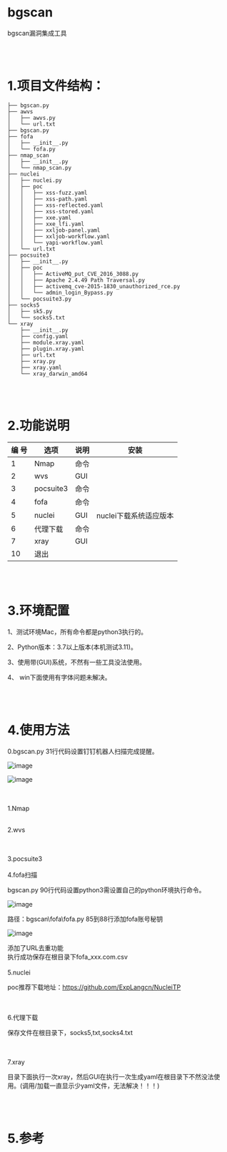 # bgscan
bgscan漏洞集成工具

<br>
<br>


# 1.项目文件结构：

```
├── bgscan.py
├── awvs
│   ├── awvs.py
│   └── url.txt
├── bgscan.py
├── fofa
│   ├── __init__.py
│   └── fofa.py
├── nmap_scan
│   ├── __init__.py
│   └── nmap_scan.py
├── nuclei
│   ├── nuclei.py
│   ├── poc
│   │   ├── xss-fuzz.yaml
│   │   ├── xss-path.yaml
│   │   ├── xss-reflected.yaml
│   │   ├── xss-stored.yaml
│   │   ├── xxe.yaml
│   │   ├── xxe_lfi.yaml
│   │   ├── xxljob-panel.yaml
│   │   ├── xxljob-workflow.yaml
│   │   └── yapi-workflow.yaml
│   └── url.txt
├── pocsuite3
│   ├── __init__.py
│   ├── poc
│   │   ├── ActiveMQ_put_CVE_2016_3088.py
│   │   ├── Apache 2.4.49 Path Traversal.py
│   │   ├── activemq_cve-2015-1830_unauthorized_rce.py
│   │   └── admin_login_Bypass.py
│   └── pocsuite3.py
├── socks5
│   ├── sk5.py
│   └── socks5.txt
└── xray
    ├── __init__.py
    ├── config.yaml
    ├── module.xray.yaml
    ├── plugin.xray.yaml
    ├── url.txt
    ├── xray.py
    ├── xray.yaml
    └── xray_darwin_amd64
```

<br>
<br>

# 2.功能说明

| 编 号          | 选项           | 说明           |  安装|
|  -------------| ------------- | ------------- |------------- |
| 1  | Nmap  | 命令  |   |
| 2  | wvs  |  GUI |    |   
| 3  | pocsuite3  | 命令 |   
| 4  | fofa    | 命令  |  
| 5  | nuclei  | GUI  | nuclei下载系统适应版本  |
| 6  | 代理下载  | 命令 |   |
| 7  | xray  | GUI  |  |
| 10  | 退出  |   | 
<br>
<br>

# 3.环境配置

1、测试环境Mac，所有命令都是python3执行的。

2、Python版本：3.7以上版本(本机测试3.11)。

3、使用带(GUI)系统，不然有一些工具没法使用。

4、 win下面使用有字体问题未解决。

<br>
<br>


# 4.使用方法

0.bgscan.py  31行代码设置钉钉机器人扫描完成提醒。


![image](https://github.com/yuag/bgscan/assets/34123873/9f7c76be-d568-4532-a72b-8ed918022280)

![image](https://github.com/yuag/bgscan/assets/34123873/3fb936d2-c238-4a51-aab8-c9dbd30e0e4f)


<br>
<br>
1.Nmap
<br>
<br>

2.wvs

<br>
<br>
3.pocsuite3





<br>
<br>
4.fofa扫描

bgscan.py  90行代码设置python3需设置自己的python环境执行命令。

![image](https://github.com/yuag/bgscan/assets/34123873/e95e6442-55a6-425e-af98-4208fc841959)

路径：bgscan\fofa\fofa.py
85到88行添加fofa账号秘钥

![image](https://github.com/yuag/bgscan/assets/34123873/d8e3c92a-301c-4fa1-8681-c992a7c7b29b)



添加了URL去重功能<br>
执行成功保存在根目录下fofa_xxx.com.csv
<br>
<br>
5.nuclei

poc推荐下载地址：https://github.com/ExpLangcn/NucleiTP

<br>
<br>
6.代理下载

保存文件在根目录下，socks5,txt,socks4.txt

<br>
<br>
7.xray

目录下面执行一次xray，然后GUI在执行一次生成yaml在根目录下不然没法使用。(调用/加载一直显示少yaml文件，无法解决！！！)



<br>
<br>

# 5.参考






